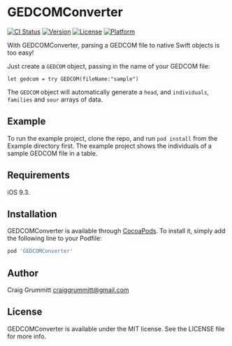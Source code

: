 # GEDCOMConverter

[![CI Status](http://img.shields.io/travis/iosappdevelopmentwithswift@gmail.com/GEDCOMConverter.svg?style=flat)](https://travis-ci.org/iosappdevelopmentwithswift@gmail.com/GEDCOMConverter)
[![Version](https://img.shields.io/cocoapods/v/GEDCOMConverter.svg?style=flat)](http://cocoapods.org/pods/GEDCOMConverter)
[![License](https://img.shields.io/cocoapods/l/GEDCOMConverter.svg?style=flat)](http://cocoapods.org/pods/GEDCOMConverter)
[![Platform](https://img.shields.io/cocoapods/p/GEDCOMConverter.svg?style=flat)](http://cocoapods.org/pods/GEDCOMConverter)

With GEDCOMConverter, parsing a GEDCOM file to native Swift objects is too easy!

Just create a `GEDCOM` object, passing in the name of your GEDCOM file:
```
let gedcom = try GEDCOM(fileName:"sample")
```

The `GEDCOM` object will automatically generate a `head`, and `individuals`, `families` and `sour` arrays of data.


## Example

To run the example project, clone the repo, and run `pod install` from the Example directory first.
The example project shows the individuals of a sample GEDCOM file in a table.

## Requirements
iOS 9.3.

## Installation

GEDCOMConverter is available through [CocoaPods](http://cocoapods.org). To install
it, simply add the following line to your Podfile:

```ruby
pod 'GEDCOMConverter'
```

## Author

Craig Grummitt craiggrummitt@gmail.com

## License

GEDCOMConverter is available under the MIT license. See the LICENSE file for more info.
